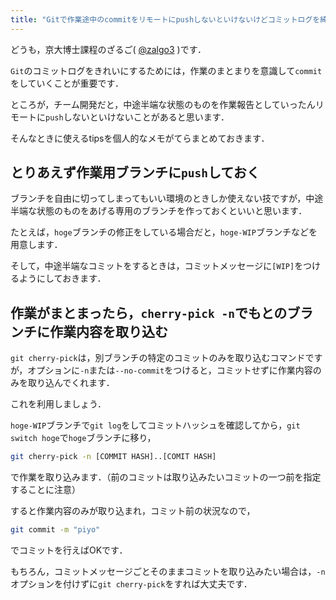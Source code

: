 ```yaml
---
title: "Gitで作業途中のcommitをリモートにpushしないといけないけどコミットログを綺麗に保ちたいときの対処法"
---
```


どうも，京大博士課程のざるご( [@zalgo3](https://www.twitter.com/zalgo3) )です．

`Git`のコミットログをきれいにするためには，作業のまとまりを意識して`commit`をしていくことが重要です．

ところが，チーム開発だと，中途半端な状態のものを作業報告としていったんリモートに`push`しないといけないことがあると思います．

そんなときに使えるtipsを個人的なメモがてらまとめておきます．

## とりあえず作業用ブランチに`push`しておく

ブランチを自由に切ってしまってもいい環境のときしか使えない技ですが，中途半端な状態のものをあげる専用のブランチを作っておくといいと思います．

たとえば，`hoge`ブランチの修正をしている場合だと，`hoge-WIP`ブランチなどを用意します．

そして，中途半端なコミットをするときは，コミットメッセージに`[WIP]`をつけるようにしておきます．

## 作業がまとまったら，`cherry-pick -n`でもとのブランチに作業内容を取り込む

`git cherry-pick`は，別ブランチの特定のコミットのみを取り込むコマンドですが，オプションに`-n`または`--no-commit`をつけると，コミットせずに作業内容のみを取り込んでくれます．

これを利用しましょう．

`hoge-WIP`ブランチで`git log`をしてコミットハッシュを確認してから，`git switch hoge`で`hoge`ブランチに移り，

```bash
git cherry-pick -n [COMMIT HASH]..[COMIT HASH]
```

で作業を取り込みます．（前のコミットは取り込みたいコミットの一つ前を指定することに注意）

すると作業内容のみが取り込まれ，コミット前の状況なので，

```bash
git commit -m "piyo"
```

でコミットを行えばOKです．

もちろん，コミットメッセージごとそのままコミットを取り込みたい場合は，`-n`オプションを付けずに`git cherry-pick`をすれば大丈夫です．
